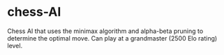 # chess-AI
Chess AI that uses the minimax algorithm and alpha-beta pruning to determine the optimal move. Can play at a grandmaster (2500 Elo rating) level.
